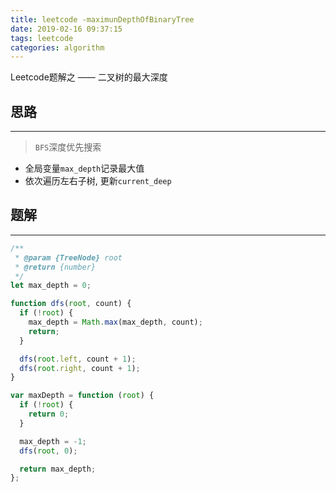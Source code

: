 ```yaml
---
title: leetcode -maximunDepthOfBinaryTree
date: 2019-02-16 09:37:15
tags: leetcode
categories: algorithm
---
```


Leetcode题解之 —— 二叉树的最大深度


<!-- more -->


## 思路

------

> `BFS`深度优先搜索

- 全局变量`max_depth`记录最大值
- 依次遍历左右子树, 更新`current_deep`

## 题解

------

```ts
/**
 * @param {TreeNode} root
 * @return {number}
 */
let max_depth = 0;

function dfs(root, count) {
  if (!root) {
    max_depth = Math.max(max_depth, count);
    return;
  }

  dfs(root.left, count + 1);
  dfs(root.right, count + 1);
}

var maxDepth = function (root) {
  if (!root) {
    return 0;
  }

  max_depth = -1;
  dfs(root, 0);

  return max_depth;
};
```